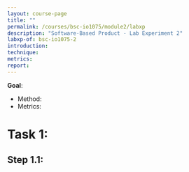 ```yaml
---
layout: course-page
title: ""
permalink: /courses/bsc-io1075/module2/labxp
description: "Software-Based Product - Lab Experiment 2"
labxp-of: bsc-io1075-2
introduction:
technique:
metrics:
report:
---
```


**Goal**: 

* Method: 
* Metrics: 

# Task 1:

## Step 1.1:
